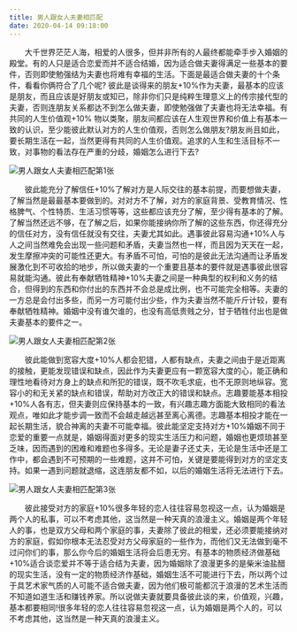 ```yaml
---
title: 男人跟女人夫妻相匹配
date: 2020-04-14 09:18:00
---
```




　　大千世界茫茫人海，相爱的人很多，但并非所有的人最终都能牵手步入婚姻的殿堂。有的人只是适合恋爱而并不适合结婚，因为适合做夫妻得满足一些基本的要件，否则即使勉强结为夫妻也将难有幸福的生活。下面是最适合做夫妻的十个条件，看看你俩符合了几个呢? 彼此是谈得来的朋友+10%作为夫妻，最基本的应该是朋友，而且应该是好朋友或知已，除非你们只是纯粹生理意义上的传宗接代型的夫妻，否则连朋友关系都达不到怎么做夫妻，即使勉强做了夫妻也将无法幸福。有共同的人生价值观+10% 物以类聚，朋友间都应该在人生观世界和价值上有基本一致的认识，至少能彼此默认对方的人生价值观，否则怎么做朋友?朋友尚且如此，要长期生活在一起，当然更得有共同的人生价值观。追求的人生和生活目标不一致，对事物的看法存在严重的分歧，婚姻怎么进行下去?

![男人跟女人夫妻相匹配第1张](/img/08815aa93340ac747b8a4af792393d92.jpg)

　　彼此能充分了解信任+10%了解对方是人际交往的基本前提，而要想做夫妻，了解当然是最最基本要做到的。对对方不了解，对方的家庭背景、受教育情况、性格脾气、个性特质、生活习惯等等，这些都应该充分了解，至少得有基本的了解。了解当然还远不够，在了解之后，如果你能接纳你所了解的这些东西，你还得充分的信任对方，没有信任就没有交往，夫妻尤其如此。遇事彼此容易沟通+10%人与人之间当然难免会出现一些问题和矛盾，夫妻当然也一样，而且因为天天在一起，发生摩擦冲突的可能性还更大。有矛盾不可怕，可怕的是彼此无法沟通而让矛盾发展激化到不可收拾的地步，所以做夫妻的一个重要且基本的要件就是遇事彼此很容易就能沟通。彼此有奉献牺牲精神+10%夫妻之间是一种典型的权利和义务的结合，但得到的东西和你付出的东西并不会总是成比例，也不可能完全相等。夫妻的一方总是会付出多些，而另一方可能付出少些，作为夫妻当然不能斤斤计较，要有奉献牺牲精神。婚姻中没有谁欠谁的，也没有高低贵贱之分，甘于牺牲付出也是做夫妻基本的要件之一。

![男人跟女人夫妻相匹配第2张](/img/001cea7934cb0c977d499b93bbc5ba9a.jpg)

　　彼此能做到宽容大度+10%人都会犯错，人都有缺点，夫妻之间由于是近距离的接触，更能发现错误和缺点，因此作为夫妻更应有一颗宽容大度的心，能正确和理性地看待对方身上的缺点和所犯的错误，既不吹毛求疵，也不无原则地纵容。宽容小的和无关紧的缺点和错误，帮助对方改正大的错误和缺点。志趣要能基本相投+10%人各有志，但夫妻则应保持基本的一致，有兴趣志趣方面能大致相同的看法观点，唯如此才能步调一致而不会越走越远甚至离心离德。志趣基本相投才能在一起长期生活，貌合神离的夫妻不可能幸福。彼此能坚定支持对方+10%婚姻不同于恋爱的重要一点就是，婚姻得面对更多的现实生活压力和问题，婚姻也更烦琐甚至乏味，因而遇到的困难和难题也多得多。无论是妻子还丈夫，无论是生活中还是工作中，都会遇到不可预期的一些难题，这并不可怕，关键是要能得到对方的坚定支持。如果一遇到问题就退缩，这连朋友都不如，以后的婚姻生活将无法进行下去。

![男人跟女人夫妻相匹配第3张](/img/df5c643385750973b877b5c9df7d2997.jpg)

　　彼此接受对方的家庭+10%很多年轻的恋人往往容易忽视这一点，认为婚姻是两个人的私事，可以不考虑其他，这当然是一种天真的浪漫主义。婚姻是两个年轻人的事，也是双方父母和两个家庭的事，夫妻除了彼此的相爱，还必须要能接纳对方的家庭，假如你根本无法忍受对方父母家庭的一些作为，而他们又无法做到毫不过问你们的事，那么你今后的婚姻生活将会后患无穷。有基本的物质经济做基础+10%适合谈恋爱并不等于适合结为夫妻，因为婚姻除了浪漫更多的是柴米油盐醋的现实生活，没有一定的物质经济作基础，婚姻生活不可能进行下去，所以两个过于具艺术家气质的人可能不适合做夫妻，因为他们极可能都沉于浪漫的艺术生活而不知道如道生活和赚钱养家。所以说做夫妻就要具备彼此谈的来，价值观，兴趣，基本都要相同!很多年轻的恋人往往容易忽视这一点，认为婚姻是两个人的，可以不考虑其他，这当然是一种天真的浪漫主义。